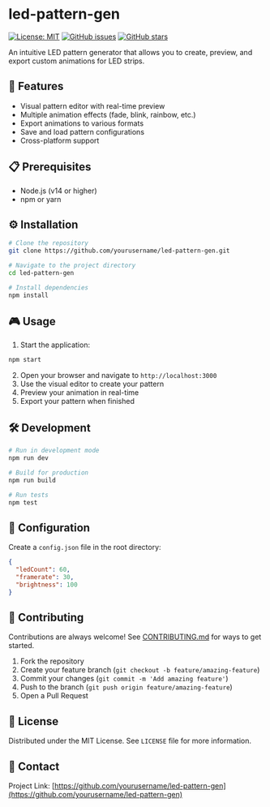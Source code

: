 # led-pattern-gen

[![License: MIT](https://img.shields.io/badge/License-MIT-yellow.svg)](https://opensource.org/licenses/MIT)
[![GitHub issues](https://img.shields.io/github/issues/DanDon01/led-pattern-gen)](https://github.com/DanDon01/led-pattern-gen/issues)
[![GitHub stars](https://img.shields.io/github/stars/DanDon01/led-pattern-gen)](https://github.com/DanDon01/led-pattern-gen/stargazers)

An intuitive LED pattern generator that allows you to create, preview, and export custom animations for LED strips.

## 🚀 Features
- Visual pattern editor with real-time preview
- Multiple animation effects (fade, blink, rainbow, etc.)
- Export animations to various formats
- Save and load pattern configurations
- Cross-platform support

## 📋 Prerequisites
- Node.js (v14 or higher)
- npm or yarn

## ⚙️ Installation
```bash
# Clone the repository
git clone https://github.com/yourusername/led-pattern-gen.git

# Navigate to the project directory
cd led-pattern-gen

# Install dependencies
npm install
```

## 🎮 Usage
1. Start the application:
```bash
npm start
```
2. Open your browser and navigate to `http://localhost:3000`
3. Use the visual editor to create your pattern
4. Preview your animation in real-time
5. Export your pattern when finished

## 🛠️ Development
```bash
# Run in development mode
npm run dev

# Build for production
npm run build

# Run tests
npm test
```

## 📝 Configuration
Create a `config.json` file in the root directory:
```json
{
  "ledCount": 60,
  "framerate": 30,
  "brightness": 100
}
```

## 🤝 Contributing
Contributions are always welcome! See [CONTRIBUTING.md](CONTRIBUTING.md) for ways to get started.

1. Fork the repository
2. Create your feature branch (`git checkout -b feature/amazing-feature`)
3. Commit your changes (`git commit -m 'Add amazing feature'`)
4. Push to the branch (`git push origin feature/amazing-feature`)
5. Open a Pull Request

## 📜 License
Distributed under the MIT License. See `LICENSE` file for more information.

## 👥 Contact


Project Link: [https://github.com/yourusername/led-pattern-gen](https://github.com/yourusername/led-pattern-gen)
